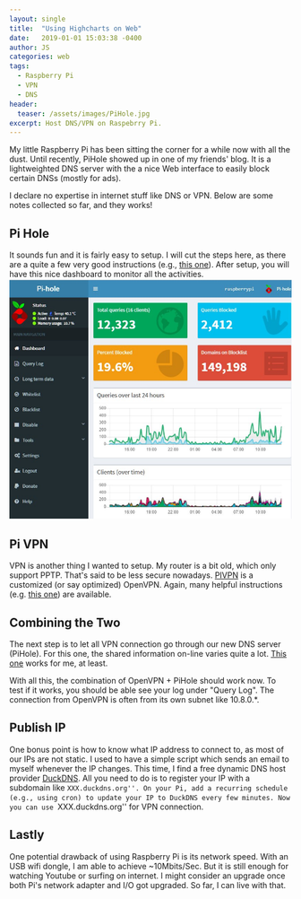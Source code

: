 ```yaml
---
layout: single
title:  "Using Highcharts on Web"
date:   2019-01-01 15:03:38 -0400
author: JS
categories: web
tags:
  - Raspberry Pi 
  - VPN
  - DNS
header:
  teaser: /assets/images/PiHole.jpg
excerpt: Host DNS/VPN on Raspebrry Pi.
---
```


My little Raspberry Pi has been sitting the corner for a while now with all the dust. Until recently, PiHole showed up in one of my friends' blog. It is a lightweighted DNS server with the a nice Web interface to easily block certain DNSs (mostly for ads). 

I declare no expertise in internet stuff like DNS or VPN. Below are some notes collected so far, and they works!

## Pi Hole
It sounds fun and it is fairly easy to setup. I will cut the steps here, as there are a quite a few very good instructions (e.g., [this one](https://mall.10046.mi.com/fanscard/index)). After setup, you will have this nice dashboard to monitor all the activities.
![PiHole](/assets/images/PiHole.jpg)

## Pi VPN
VPN is another thing I wanted to setup. My router is a bit old, which only support PPTP. That's said to be less secure nowadays. [PIVPN](http://www.pivpn.io/) is a customized (or say optimized) OpenVPN. Again, many helpful instructions (e.g. [this one](https://www.smarthomeblog.net/raspberry-pi-vpn/)) are available. 

## Combining the Two
The next step is to let all VPN connection go through our new DNS server (PiHole). For this one, the shared information on-line varies quite a lot. [This one](https://forum.xda-developers.com/showpost.php?p=76023719&postcount=5) works for me, at least. 

With all this, the combination of OpenVPN + PiHole should work now. To test if it works, you should be able see your log under "Query Log". The connection from OpenVPN is often from its own subnet like 10.8.0.*.

## Publish IP 
One bonus point is how to know what IP address to connect to, as most of our IPs are not static. I used to have a simple script which sends an email to myself whenever the IP changes. This time, I find a free dynamic DNS host provider [DuckDNS](https://www.duckdns.org/). All you need to do is to register your IP with a subdomain like ``XXX.duckdns.org''. On your Pi, add a recurring schedule (e.g., using cron) to update your IP to DuckDNS every few minutes. Now you can use ``XXX.duckdns.org'' for VPN connection. 

## Lastly
One potential drawback of using Raspberry Pi is its network speed. With an USB wifi dongle, I am able to achieve ~10Mbits/Sec. But it is still enough for watching Youtube or surfing on internet. I might consider an upgrade once both Pi's network adapter and I/O got upgraded. So far, I can live with that.



